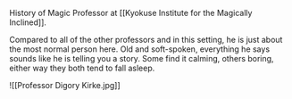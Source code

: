 History of Magic Professor at [[Kyokuse Institute for the Magically Inclined]].

Compared to all of the other professors and in this setting, he is just about the most normal person here. Old and soft-spoken, everything he says sounds like he is telling you a story. Some find it calming, others boring, either way they both tend to fall asleep.

![[Professor Digory Kirke.jpg]]